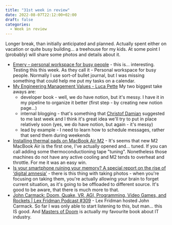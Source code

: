```yaml
---
title: "31st week in review"
date: 2022-08-07T22:12:00+02:00
draft: false
categories:
  - Week in review
---
```


Longer break, than initially anticipated and planned. Actually spent either on vacation or quite busy building... a treehouse for my kids. At some point I (probably) will share some photos and details about it.

- [Emery – personal workspace for busy people](https://emery.to "{rel='nofollow' target='_blank'}") - this is... interesting. Testing this this week. As they call it - Personal workspace for busy people. Normally I use sort-of bullet journal, but I was missing something that could help me put my tasks on a calendar.
- [My Engineering Management Values - Luca Pette](https://lucapette.me/writing/my-engineering-management-values/?utm_source=atom_feed "{rel='nofollow' target='_blank'}") My two biggest take aways are:
  - developer book - well, we do have notion, but it's messy. I have it in my pipeline to organize it better (first step - by creating new notion page...)
  - internal blogging - that's something that [Christof Damian](https://christof.damian.net/) suggested to me last week and I think it's great idea we'll try to put in place relatively soon (yes, we do have notion, but again - it's messy)
  - lead by example - I need to learn how to schedule messages, rather that send them during weekends
- [Installing thermal pads on MacBook Air M2](https://www.youtube.com/watch?v=20O0tyumdnY "{rel='nofollow' target='_blank'}") - It's seems that new M2 MacBook Air is the first one, I've actually opened and... tuned. If you can call adding some thermoconductioning tape "tuning". Nonetheless those machines do not have any active cooling and M2 tends to overheat and throttle. For me it was an easy win.
- [Is your smartphone ruining your memory? A special report on the rise of ‘digital amnesia’](https://www.theguardian.com/global/2022/jul/03/is-your-smartphone-ruining-your-memory-the-rise-of-digital-amenesia "{rel='nofollow' target='_blank'}") - there is this thing with taking photos - when you're focusing on taking them, you're actually allowing your brain to forget current situation, as it's going to be offloaded to different source. It's good to be aware, that there is much more to that.
- [John Carmack: Doom, Quake, VR, AGI, Programming, Video Games, and Rockets | Lex Fridman Podcast #309](https://www.youtube.com/watch?v=I845O57ZSy4 "{rel='nofollow' target='_blank'}") - Lex Fridman hosted John Carmack. So far I was only able to start listening to this, but man... this IS good. And [Masters of Doom](https://en.wikipedia.org/wiki/Masters_of_Doom "{rel='nofollow' target='_blank'}") is actually my favourite book about IT industry.

